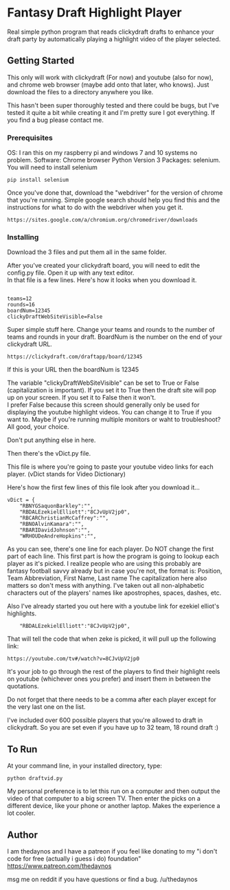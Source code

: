 # Fantasy Draft Highlight Player

Real simple python program that reads clickydraft drafts to enhance your draft party by automatically playing a highlight video of the player selected.

## Getting Started

This only will work with clickydraft (For now) and youtube (also for now), and chrome web browser (maybe add onto that later, who knows). Just download the files to a directory anywhere you like.

This hasn't been super thoroughly tested and there could be bugs, but I've tested it quite a bit while creating it and I'm pretty sure I got everything.  If you find a bug please contact me. 

### Prerequisites

OS: I ran this on my raspberry pi and windows 7 and 10 systems no problem. 
Software: Chrome browser
Python Version 3
Packages: selenium. You will need to install selenium
```
pip install selenium
```

Once you've done that, download the "webdriver" for the version of chrome that you're running. Simple google search should help you find this and the instructions for what to do with the webdriver when you get it. 
```
https://sites.google.com/a/chromium.org/chromedriver/downloads
```

### Installing

Download the 3 files and put them all in the same folder.

After you've created your clickydraft board, you will need to edit the config.py file.
Open it up with any text editor.  
In that file is a few lines.  Here's how it looks when you download it.

```

teams=12
rounds=16
boardNum=12345
clickyDraftWebSiteVisible=False

```
Super simple stuff here. Change your teams and rounds to the number of teams and rounds in your draft.  BoardNum is the number on the end of your clickydraft URL.

```
https://clickydraft.com/draftapp/board/12345
```

If this is your URL then the boardNum is 12345

The variable "clickyDraftWebSiteVisible" can be set to True or False (capitalization is important).
If you set it to True then the draft site will pop up on your screen.  If you set it to False then it won't.  
I prefer False because this screen should generally only be used for displaying the youtube highlight videos.
You can change it to True if you want to. Maybe if you're running multiple monitors or waht to troubleshoot?  All good, your choice.

Don't put anything else in here.

Then there's the vDict.py file.

This file is where you're going to paste your youtube video links for each player.  (vDict stands for Video Dictionary)

Here's how the first few lines of this file look after you download it...

```
vDict = {
    "RBNYGSaquonBarkley":"",
    "RBDALEzekielElliott":"8CJvUpV2jp0",
    "RBCARChristianMcCaffrey":"",
    "RBNOAlvinKamara":"",
    "RBARIDavidJohnson":"",
    "WRHOUDeAndreHopkins":"",
```

As you can see, there's one line for each player.   Do NOT change the first part of each line. This first part is how the program is going to lookup each player as it's picked.
I realize people who are using this probably are fantasy football savvy already but in case you're not, the format is:
Position, Team Abbreviation, First Name, Last name
The capitalization here also matters so don't mess with anything.  I've taken out all non-alphabetic characters out of the players' names like apostrophes, spaces, dashes, etc.

Also I've already started you out here with a youtube link for ezekiel elliot's highlights.  

```
    "RBDALEzekielElliott":"8CJvUpV2jp0",
```

That will tell the code that when zeke is picked, it will pull up the following link:
```
https://youtube.com/tv#/watch?v=8CJvUpV2jp0
```

It's your job to go through the rest of the players to find their highlight reels on youtube (whichever ones you prefer) and insert them in between the quotations.  

Do not forget that there needs to be a comma after each player except for the very last one on the list.  

I've included over 600 possible players that you're allowed to draft in clickydraft. So you are set even if you have up to 32 team, 18 round draft :)


## To Run

At your command line, in your installed directory, type: 

```
python draftvid.py
```

My personal preference is to let this run on a computer and then output the video of that computer to a big screen TV.  Then enter the picks on a different device, like your phone or another laptop.  Makes the experience a lot cooler.


## Author

I am thedaynos and I have a patreon if you feel like donating to my "i don't code for free (actually i guess i do) foundation"
https://www.patreon.com/thedaynos

msg me on reddit if you have questions or find a bug.  /u/thedaynos
